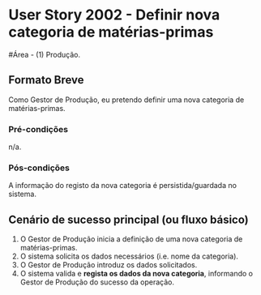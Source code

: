 # User Story 2002 - Definir nova categoria de matérias-primas#Área - (1) Produção.## Formato BreveComo Gestor de Produção, eu pretendo definir uma nova categoria de matérias-primas.### Pré-condiçõesn/a.### Pós-condiçõesA informação do registo da nova categoria é persistida/guardada no sistema.## Cenário de sucesso principal (ou fluxo básico)1. O Gestor de Produção inicia a definição de uma nova categoria de matérias-primas. 2. O sistema solicita os dados necessários (i.e. nome da categoria). 3. O Gestor de Produção introduz os dados solicitados. 4. O sistema valida e **regista os dados da nova categoria**, informando o Gestor de Produção do sucesso da operação.